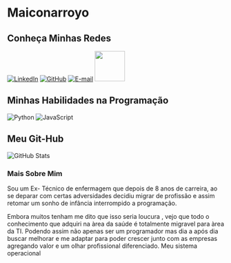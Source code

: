 # Maiconarroyo

## Conheça Minhas Redes
[![LinkedIn](https://img.shields.io/badge/LinkedIn-000?style=for-the-badge&logo=linkedin&logoColor=0E76A8)](https://www.linkedin.com/in/maicon-machado-66587b291/) 
[![GitHub](https://img.shields.io/badge/GitHbt-000?style=for-the-badge&logo=github&logoColor=white)](https://github.com/maiconarroyo/)
[![E-mail](https://img.shields.io/badge/-Email-000?style=for-the-badge&logo=microsoft-outlook&logoColor=007BFF)](mailto:maiconmachadofullstack@hotmail.com)
<a href="https://www.dio.me/users/seuaquario"><img src="https://hermes.dio.me/assets/diome/logo.png" width="70px"></a>

## Minhas Habilidades na Programação

![Python](https://img.shields.io/badge/Python-000?style=for-the-badge&logo=python)
![JavaScript](https://img.shields.io/badge/JavaScript-000?style=for-the-badge&logo=javascript)

## Meu Git-Hub
![GitHub Stats](https://github-readme-stats.vercel.app/api?username=maiconarroyo&theme=transparent&bg_color=000&border_color=30A3DC&show_icons=true&icon_color=30A3DC&title_color=E94D5F&text_color=FFF)

### Mais Sobre Mim
Sou um Ex- Técnico de enfermagem que depois de 8 anos de carreira, ao se deparar com certas adversidades decidiu migrar de profissão e assim retomar um sonho de infância interrompido a programação.

Embora muitos tenham me dito que isso seria loucura , vejo que todo o conhecimento que adquiri na àrea da saúde é totalmente migravel para àrea da TI. Podendo assim não apenas ser um programador mas dia a após dia buscar melhorar e me adaptar para poder crescer junto com as empresas agregando valor e um olhar profissional diferenciado.
Meu sistema operacional
 